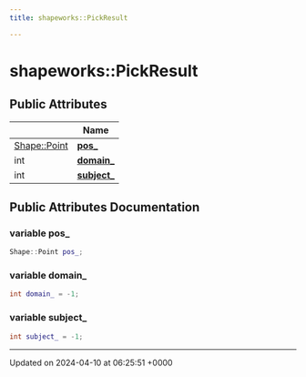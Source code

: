 ```yaml
---
title: shapeworks::PickResult

---
```


# shapeworks::PickResult





## Public Attributes

|                | Name           |
| -------------- | -------------- |
| [Shape::Point](../Classes/classshapeworks_1_1Shape_1_1Point.md) | **[pos_](../Classes/classshapeworks_1_1PickResult.md#variable-pos-)**  |
| int | **[domain_](../Classes/classshapeworks_1_1PickResult.md#variable-domain-)**  |
| int | **[subject_](../Classes/classshapeworks_1_1PickResult.md#variable-subject-)**  |

## Public Attributes Documentation

### variable pos_

```cpp
Shape::Point pos_;
```


### variable domain_

```cpp
int domain_ = -1;
```


### variable subject_

```cpp
int subject_ = -1;
```


-------------------------------

Updated on 2024-04-10 at 06:25:51 +0000